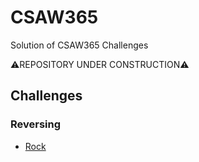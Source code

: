 # CSAW365
Solution of CSAW365 Challenges

⚠️REPOSITORY UNDER CONSTRUCTION⚠️

## Challenges

### Reversing
* [Rock](https://github.com/AlessandroMorelli96/Writeups/blob/master/CSAW365/01_Rock.md)
